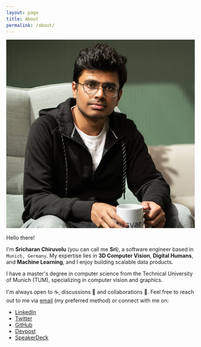 ```yaml
---
layout: page
title: About
permalink: /about/
---
```


![Sricharan Chiruvolu](/assets/sri.jpg)

Hello there!

I'm **Sricharan Chiruvolu** (you can call me **Sri**), a software engineer based in `Munich, Germany`. My expertise lies in **3D Computer Vision**, **Digital Humans**, and **Machine Learning**, and I enjoy building scalable data products.


I have a master's degree in computer science from the Technical University of Munich (TUM), specializing in computer vision and graphics.


I'm always open to ☕, discussions 💬 and collaborations 🔗. Feel free to reach out to me via [email](mailto:sricharanchiruvolu@googlemail.com) (my preferred method) or connect with me on:

- [LinkedIn](https://www.linkedin.com/in/sricharanchiruvolu/)
- [Twitter](https://twitter.com/srchrn)
- [GitHub](https://github.com/raincrash)
- [Devpost](https://devpost.com/raincrash)
- [SpeakerDeck](https://speakerdeck.com/raincrash)




